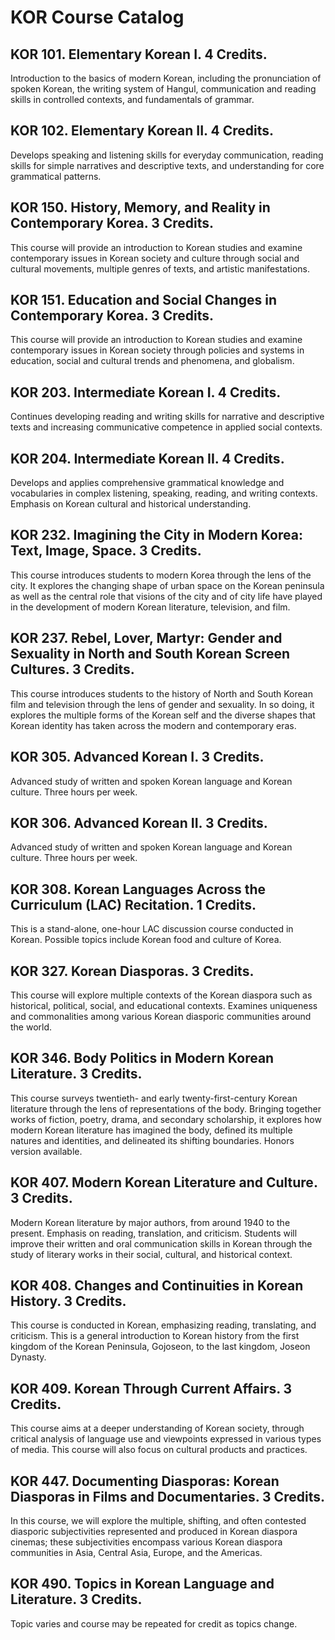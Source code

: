 # KOR Course Catalog

## KOR 101. Elementary Korean I. 4 Credits.

Introduction to the basics of modern Korean, including the pronunciation of spoken Korean, the writing system of Hangul, communication and reading skills in controlled contexts, and fundamentals of grammar.

## KOR 102. Elementary Korean II. 4 Credits.

Develops speaking and listening skills for everyday communication, reading skills for simple narratives and descriptive texts, and understanding for core grammatical patterns.

## KOR 150. History, Memory, and Reality in Contemporary Korea. 3 Credits.

This course will provide an introduction to Korean studies and examine contemporary issues in Korean society and culture through social and cultural movements, multiple genres of texts, and artistic manifestations.

## KOR 151. Education and Social Changes in Contemporary Korea. 3 Credits.

This course will provide an introduction to Korean studies and examine contemporary issues in Korean society through policies and systems in education, social and cultural trends and phenomena, and globalism.

## KOR 203. Intermediate Korean I. 4 Credits.

Continues developing reading and writing skills for narrative and descriptive texts and increasing communicative competence in applied social contexts.

## KOR 204. Intermediate Korean II. 4 Credits.

Develops and applies comprehensive grammatical knowledge and vocabularies in complex listening, speaking, reading, and writing contexts. Emphasis on Korean cultural and historical understanding.

## KOR 232. Imagining the City in Modern Korea: Text, Image, Space. 3 Credits.

This course introduces students to modern Korea through the lens of the city. It explores the changing shape of urban space on the Korean peninsula as well as the central role that visions of the city and of city life have played in the development of modern Korean literature, television, and film.

## KOR 237. Rebel, Lover, Martyr: Gender and Sexuality in North and South Korean Screen Cultures. 3 Credits.

This course introduces students to the history of North and South Korean film and television through the lens of gender and sexuality. In so doing, it explores the multiple forms of the Korean self and the diverse shapes that Korean identity has taken across the modern and contemporary eras.

## KOR 305. Advanced Korean I. 3 Credits.

Advanced study of written and spoken Korean language and Korean culture. Three hours per week.

## KOR 306. Advanced Korean II. 3 Credits.

Advanced study of written and spoken Korean language and Korean culture. Three hours per week.

## KOR 308. Korean Languages Across the Curriculum (LAC) Recitation. 1 Credits.

This is a stand-alone, one-hour LAC discussion course conducted in Korean. Possible topics include Korean food and culture of Korea.

## KOR 327. Korean Diasporas. 3 Credits.

This course will explore multiple contexts of the Korean diaspora such as historical, political, social, and educational contexts. Examines uniqueness and commonalities among various Korean diasporic communities around the world.

## KOR 346. Body Politics in Modern Korean Literature. 3 Credits.

This course surveys twentieth- and early twenty-first-century Korean literature through the lens of representations of the body. Bringing together works of fiction, poetry, drama, and secondary scholarship, it explores how modern Korean literature has imagined the body, defined its multiple natures and identities, and delineated its shifting boundaries. Honors version available.

## KOR 407. Modern Korean Literature and Culture. 3 Credits.

Modern Korean literature by major authors, from around 1940 to the present. Emphasis on reading, translation, and criticism. Students will improve their written and oral communication skills in Korean through the study of literary works in their social, cultural, and historical context.

## KOR 408. Changes and Continuities in Korean History. 3 Credits.

This course is conducted in Korean, emphasizing reading, translating, and criticism. This is a general introduction to Korean history from the first kingdom of the Korean Peninsula, Gojoseon, to the last kingdom, Joseon Dynasty.

## KOR 409. Korean Through Current Affairs. 3 Credits.

This course aims at a deeper understanding of Korean society, through critical analysis of language use and viewpoints expressed in various types of media. This course will also focus on cultural products and practices.

## KOR 447. Documenting Diasporas: Korean Diasporas in Films and Documentaries. 3 Credits.

In this course, we will explore the multiple, shifting, and often contested diasporic subjectivities represented and produced in Korean diaspora cinemas; these subjectivities encompass various Korean diaspora communities in Asia, Central Asia, Europe, and the Americas.

## KOR 490. Topics in Korean Language and Literature. 3 Credits.

Topic varies and course may be repeated for credit as topics change.

